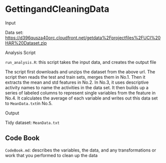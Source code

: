 # GettingandCleaningData


Input

Data set: https://d396qusza40orc.cloudfront.net/getdata%2Fprojectfiles%2FUCI%20HAR%20Dataset.zip 


Analysis Script

`run_analysis.R`: this script takes the input data, and creates the output file 

The script first downloads and unzips the dataset from the above url. The script then reads the test and train sets, merges them in No.1.  Then it extracts the mean and std features in No.2. In No.3, it uses descriptive activity names to name the activities in the data set. It then builds up a series of labeled columns to represent single variables from the feature in No.4.  It calculates the average of each variable and writes out this data set to `MeanData.txt`in No.5.


Output

Tidy dataset: `MeanData.txt`


Code Book
---------

`CodeBook.md`: describes the variables, the data, and any transformations or work that you performed to clean up the data
